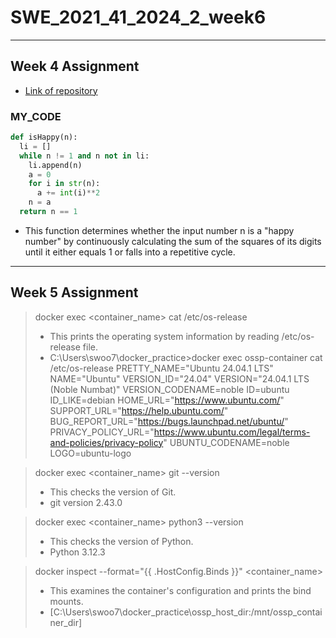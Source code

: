 # SWE_2021_41_2024_2_week6
---

## Week 4 Assignment
- [Link of repository](https://github.com/swoo7246/SWE_2021_41_2024_2_week_4)

### MY_CODE
```python
def isHappy(n):
  li = []
  while n != 1 and n not in li:
    li.append(n)
    a = 0
    for i in str(n):
      a += int(i)**2
    n = a
  return n == 1
```
- This function determines whether the input number n is a "happy number" by continuously calculating the sum of the squares of its digits until it either equals 1 or falls into a repetitive cycle.
---
## Week 5 Assignment
> docker exec <container_name> cat /etc/os-release
> - This prints the operating system information by reading /etc/os-release file.
> - C:\Users\swoo7\docker_practice>docker exec ossp-container cat /etc/os-release
PRETTY_NAME="Ubuntu 24.04.1 LTS"
NAME="Ubuntu"
VERSION_ID="24.04"
VERSION="24.04.1 LTS (Noble Numbat)"
VERSION_CODENAME=noble
ID=ubuntu
ID_LIKE=debian
HOME_URL="https://www.ubuntu.com/"
SUPPORT_URL="https://help.ubuntu.com/"
BUG_REPORT_URL="https://bugs.launchpad.net/ubuntu/"
PRIVACY_POLICY_URL="https://www.ubuntu.com/legal/terms-and-policies/privacy-policy"
UBUNTU_CODENAME=noble
LOGO=ubuntu-logo

> docker exec <container_name> git --version
> - This checks the version of Git.
> - git version 2.43.0

> docker exec <container_name> python3 --version
> - This checks the version of Python.
> - Python 3.12.3

> docker inspect --format="{{ .HostConfig.Binds }}" <container_name>
> - This examines the container's configuration and prints the bind mounts.
> - [C:\Users\swoo7\docker_practice\ossp_host_dir:/mnt/ossp_container_dir]
